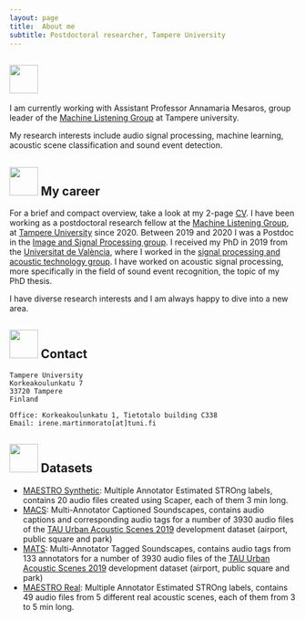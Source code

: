 ```yaml
---
layout: page
title:  About me
subtitle: Postdoctoral researcher, Tampere University
---
```


## <img src="../img/about_me.png" height="50px"> 
I am currently working with Assistant Professor Annamaria Mesaros, group leader of the [Machine Listening Group](https://research.tuni.fi/machinelistening/) at Tampere university.

My research interests include audio signal processing, machine learning, acoustic scene classification and sound event detection.

## <img src="../img/career.png" height="50px"> My career
For a brief and compact overview, take a look at my 2-page [CV](../documents/Martin_CV.pdf).
I have been working as a postdoctoral research fellow at the [Machine Listening Group](https://research.tuni.fi/machinelistening/),
at [Tampere University](https://www.tuni.fi/en) since 2020. Between 2019 and 2020 I was a Postdoc in the [Image and Signal Processing group](https://isp.uv.es/).
I received my PhD in 2019 from the [Universitat de València](https://www.uv.es/), where I worked in the 
[signal processing and acoustic technology group](https://spat.blogs.uv.es/). 
I have worked on acoustic signal processing, more specifically in the field of sound event recognition, the topic of my PhD thesis.

I have diverse research interests and I am always happy to dive into a new area. 


## <img src="../img/contact.png" height="50px"> Contact

```
Tampere University
Korkeakoulunkatu 7
33720 Tampere
Finland

Office: Korkeakoulunkatu 1, Tietotalo building C338
Email: irene.martinmorato[at]tuni.fi
```


## <img src="../img/datasets.png" height="50px"> Datasets

- [MAESTRO Synthetic](https://zenodo.org/record/5126478): Multiple Annotator Estimated STROng labels, contains 20 audio files created using Scaper, each of them 3 min long.  
- [MACS](https://zenodo.org/record/5114771): Multi-Annotator Captioned Soundscapes, contains audio captions and corresponding audio tags for a number of 3930 audio files of the [TAU Urban Acoustic Scenes 2019](https://zenodo.org/record/2589280) development dataset (airport, public square and park)
- [MATS](https://zenodo.org/record/4774960): Multi-Annotator Tagged Soundscapes, contains audio tags from 133 annotators for a number of 3930 audio files of the [TAU Urban Acoustic Scenes 2019](https://zenodo.org/record/2589280) development dataset (airport, public square and park)
- [MAESTRO Real](https://zenodo.org/record/7244360): Multiple Annotator Estimated STROng labels, contains 49 audio files from 5 different real acoustic scenes, each of them from 3 to 5 min long.  
